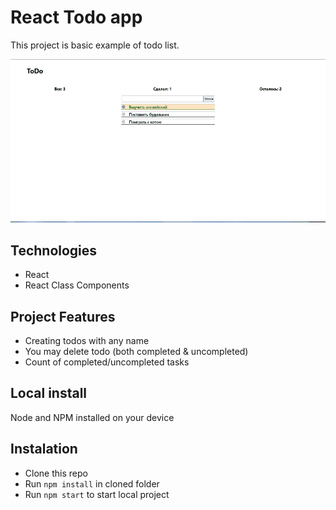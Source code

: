 # React Todo app

This project is basic example of todo list.

![todos](./todo.gif)

## Technologies

* React
* React Class Components


## Project Features

* Creating todos with any name
* You may delete todo (both completed & uncompleted)
* Count of completed/uncompleted tasks

## Local install

Node and NPM installed on your device

## Instalation

* Clone this repo
* Run `npm install` in cloned folder
* Run `npm start` to start local project
